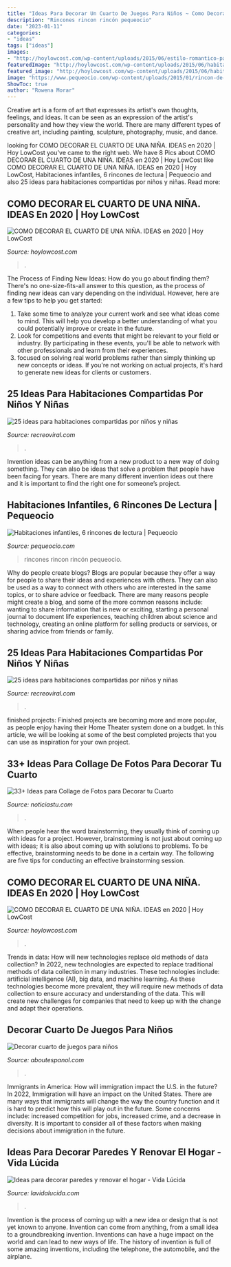 ```yaml
---
title: "Ideas Para Decorar Un Cuarto De Juegos Para Niños ~ Como Decorar El Cuarto De Una Niña. Ideas En 2020"
description: "Rincones rincon rincón pequeocio"
date: "2023-01-11"
categories:
- "ideas"
tags: ["ideas"]
images:
- "http://hoylowcost.com/wp-content/uploads/2015/06/estilo-romantico-para-cuartos-de-niñas.jpeg"
featuredImage: "http://hoylowcost.com/wp-content/uploads/2015/06/habitacion-princesas-disney.jpg"
featured_image: "http://hoylowcost.com/wp-content/uploads/2015/06/habitacion-princesas-disney.jpg"
image: "https://www.pequeocio.com/wp-content/uploads/2015/01/rincon-de-lectura-2.jpg"
ShowToc: true
author: "Rowena Morar"
---
```



Creative art is a form of art that expresses its artist's own thoughts, feelings, and ideas. It can be seen as an expression of the artist's personality and how they view the world. There are many different types of creative art, including painting, sculpture, photography, music, and dance.

	

		
looking for COMO DECORAR EL CUARTO DE UNA NIÑA. IDEAS en 2020 | Hoy LowCost you've came to the right web. We have 8 Pics about COMO DECORAR EL CUARTO DE UNA NIÑA. IDEAS en 2020 | Hoy LowCost like COMO DECORAR EL CUARTO DE UNA NIÑA. IDEAS en 2020 | Hoy LowCost, Habitaciones infantiles, 6 rincones de lectura | Pequeocio and also 25 ideas para habitaciones compartidas por niños y niñas. Read more:
		
    
## COMO DECORAR EL CUARTO DE UNA NIÑA. IDEAS En 2020 | Hoy LowCost

<img loading=lazy src="http://hoylowcost.com/wp-content/uploads/2015/06/estilo-romantico-para-cuartos-de-niñas.jpeg" onerror="this.onerror=null;this.src='https://tse3.mm.bing.net/th?id=OIP.yw0fqeaGFrsdRq5Qij-koAHaFk&amp;pid=15.1';" alt="COMO DECORAR EL CUARTO DE UNA NIÑA. IDEAS en 2020 | Hoy LowCost">

_Source: hoylowcost.com_

>. 

	

The Process of Finding New Ideas: How do you go about finding them?
There's no one-size-fits-all answer to this question, as the process of finding new ideas can vary depending on the individual. However, here are a few tips to help you get started: 
1. Take some time to analyze your current work and see what ideas come to mind. This will help you develop a better understanding of what you could potentially improve or create in the future. 
2. Look for competitions and events that might be relevant to your field or industry. By participating in these events, you'll be able to network with other professionals and learn from their experiences. 
3. focused on solving real world problems rather than simply thinking up new concepts or ideas. If you're not working on actual projects, it's hard to generate new ideas for clients or customers. 

    
## 25 Ideas Para Habitaciones Compartidas Por Niños Y Niñas

<img loading=lazy src="http://www.recreoviral.com/wp-content/uploads/2015/10/Creativas-habitaciones-compartidas-por-niños-y-niñas-18.jpg" onerror="this.onerror=null;this.src='https://tse3.mm.bing.net/th?id=OIP.OSKZEfi_aVvCtsT8HO04GQHaLG&amp;pid=15.1';" alt="25 ideas para habitaciones compartidas por niños y niñas">

_Source: recreoviral.com_

>. 

	

Invention ideas can be anything from a new product to a new way of doing something. They can also be ideas that solve a problem that people have been facing for years. There are many different invention ideas out there and it is important to find the right one for someone’s project.

    
## Habitaciones Infantiles, 6 Rincones De Lectura | Pequeocio

<img loading=lazy src="https://www.pequeocio.com/wp-content/uploads/2015/01/rincon-de-lectura-2.jpg" onerror="this.onerror=null;this.src='https://tse1.mm.bing.net/th?id=OIP.otp-aRmWkmghQm7sHHpMbwHaLG&amp;pid=15.1';" alt="Habitaciones infantiles, 6 rincones de lectura | Pequeocio">

_Source: pequeocio.com_

>rincones rincon rincón pequeocio. 

	

Why do people create blogs?
Blogs are popular because they offer a way for people to share their ideas and experiences with others. They can also be used as a way to connect with others who are interested in the same topics, or to share advice or feedback. There are many reasons people might create a blog, and some of the more common reasons include: wanting to share information that is new or exciting, starting a personal journal to document life experiences, teaching children about science and technology, creating an online platform for selling products or services, or sharing advice from friends or family.

    
## 25 Ideas Para Habitaciones Compartidas Por Niños Y Niñas

<img loading=lazy src="https://www.recreoviral.com/wp-content/uploads/2015/10/Cover-25-ideas-creativas-para-habitaciones-divididas.jpg" onerror="this.onerror=null;this.src='https://tse3.mm.bing.net/th?id=OIP.Dhz9E7nK__Y8BTKZlAi1OAHaD3&amp;pid=15.1';" alt="25 ideas para habitaciones compartidas por niños y niñas">

_Source: recreoviral.com_

>. 

	

finished projects:
Finished projects are becoming more and more popular, as people enjoy having their Home Theater system done on a budget. In this article, we will be looking at some of the best completed projects that you can use as inspiration for your own project.

    
## 33+ Ideas Para Collage De Fotos Para Decorar Tu Cuarto

<img loading=lazy src="https://noticiastu.com/wp-content/uploads/2017/03/Ideas-para-Collage-de-Fotos-15.jpg" onerror="this.onerror=null;this.src='https://tse2.mm.bing.net/th?id=OIP.W6ZvFLn1mNbY3vApgdEycAHaHa&amp;pid=15.1';" alt="33+ Ideas para Collage de Fotos para Decorar tu Cuarto">

_Source: noticiastu.com_

>. 

	

When people hear the word brainstorming, they usually think of coming up with ideas for a project. However, brainstorming is not just about coming up with ideas; it is also about coming up with solutions to problems. To be effective, brainstorming needs to be done in a certain way. The following are five tips for conducting an effective brainstorming session.

    
## COMO DECORAR EL CUARTO DE UNA NIÑA. IDEAS En 2020 | Hoy LowCost

<img loading=lazy src="http://hoylowcost.com/wp-content/uploads/2015/06/habitacion-princesas-disney.jpg" onerror="this.onerror=null;this.src='https://tse3.mm.bing.net/th?id=OIP.ntGc6sm6Qae_4uKCTRTADwHaFZ&amp;pid=15.1';" alt="COMO DECORAR EL CUARTO DE UNA NIÑA. IDEAS en 2020 | Hoy LowCost">

_Source: hoylowcost.com_

>. 

	

Trends in data: How will new technologies replace old methods of data collection?
In 2022, new technologies are expected to replace traditional methods of data collection in many industries. These technologies include: artificial intelligence (AI), big data, and machine learning. As these technologies become more prevalent, they will require new methods of data collection to ensure accuracy and understanding of the data. This will create new challenges for companies that need to keep up with the change and adapt their operations.

    
## Decorar Cuarto De Juegos Para Niños

<img loading=lazy src="https://www.aboutespanol.com/thmb/K2Ab24fZqtZ5teVa_A0VVcFRO3I=/852x1191/filters:fill(auto,1)/sopadededos-CASA-DECOR-Barcelona-004-597be5923df78cbb7a266b98.jpg" onerror="this.onerror=null;this.src='https://tse4.mm.bing.net/th?id=OIP.sB3VJRdzmV67Ne3i7okTMAHaKW&amp;pid=15.1';" alt="Decorar cuarto de juegos para niños">

_Source: aboutespanol.com_

>. 

	

Immigrants in America: How will immigration impact the U.S. in the future?
In 2022, Immigration will have an impact on the United States. There are many ways that immigrants will change the way the country function and it is hard to predict how this will play out in the future. Some concerns include: increased competition for jobs, increased crime, and a decrease in diversity. It is important to consider all of these factors when making decisions about immigration in the future.

    
## Ideas Para Decorar Paredes Y Renovar El Hogar - Vida Lúcida

<img loading=lazy src="http://www.lavidalucida.com/wp-content/uploads/2016/02/cuadro-con-fotos-familiares-con-forma-de-corazón.jpg" onerror="this.onerror=null;this.src='https://tse3.mm.bing.net/th?id=OIP.bi5zRRt3JqHaO9sn3oj59wAAAA&amp;pid=15.1';" alt="Ideas para decorar paredes y renovar el hogar - Vida Lúcida">

_Source: lavidalucida.com_

>. 

	

Invention is the process of coming up with a new idea or design that is not yet known to anyone. Invention can come from anything, from a small idea to a groundbreaking invention. Inventions can have a huge impact on the world and can lead to new ways of life. The history of invention is full of some amazing inventions, including the telephone, the automobile, and the airplane.

